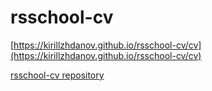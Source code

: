 # rsschool-cv
[https://kirillzhdanov.github.io/rsschool-cv/cv](https://kirillzhdanov.github.io/rsschool-cv/cv)


[rsschool-cv repository](https://github.com/KirillZhdanov/rsschool-cv)
